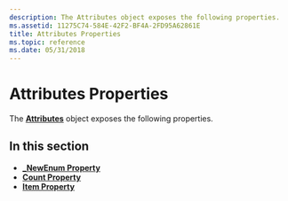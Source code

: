 ```yaml
---
description: The Attributes object exposes the following properties.
ms.assetid: 11275C74-584E-42F2-BF4A-2FD95A62861E
title: Attributes Properties
ms.topic: reference
ms.date: 05/31/2018
---
```


# Attributes Properties

The [**Attributes**](attributes.md) object exposes the following properties.

## In this section

-   [**\_NewEnum Property**](attributes-newenum.md)
-   [**Count Property**](attributes-count.md)
-   [**Item Property**](attributes-item.md)

 

 



